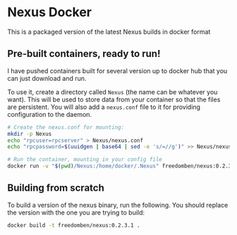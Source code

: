 # Nexus Docker

This is a packaged version of the latest Nexus builds in docker format

## Pre-built containers, ready to run!

I have pushed containers built for several version up to docker hub that
you can just download and run.

To use it, create a directory called `Nexus` (the name can
be whatever you want).  This will be used to store data from your container
so that the files are persistent.  You will also add a `nexus.conf` file to
it for providing configuration to the daemon.

```bash
# Create the nexus.conf for mounting:
mkdir -p Nexus
echo "rpcuser=rpcserver" > Nexus/nexus.conf
echo "rpcpassword=$(uuidgen | base64 | sed -e 's/=//g')" >> Nexus/nexus.conf

# Run the container, mounting in your config file
docker run -v "$(pwd)/Nexus:/home/docker/.Nexus" freedomben/nexus:0.2.3.1
```

## Building from scratch

To build a version of the nexus binary, run the following.  You should
replace the version with the one you are trying to build:

```bash
docker build -t freedomben/nexus:0.2.3.1 .
```
